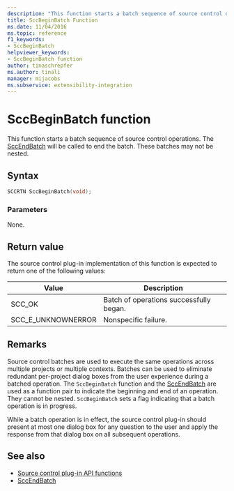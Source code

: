 ```yaml
---
description: "This function starts a batch sequence of source control operations."
title: SccBeginBatch Function
ms.date: 11/04/2016
ms.topic: reference
f1_keywords:
- SccBeginBatch
helpviewer_keywords:
- SccBeginBatch function
author: tinaschrepfer
ms.author: tinali
manager: mijacobs
ms.subservice: extensibility-integration
---
```

# SccBeginBatch function

This function starts a batch sequence of source control operations. The [SccEndBatch](../extensibility/sccendbatch-function.md) will be called to end the batch. These batches may not be nested.

## Syntax

```cpp
SCCRTN SccBeginBatch(void);
```

### Parameters
 None.

## Return value
 The source control plug-in implementation of this function is expected to return one of the following values:

|Value|Description|
|-----------|-----------------|
|SCC_OK|Batch of operations successfully began.|
|SCC_E_UNKNOWNERROR|Nonspecific failure.|

## Remarks
 Source control batches are used to execute the same operations across multiple projects or multiple contexts. Batches can be used to eliminate redundant per-project dialog boxes from the user experience during a batched operation. The `SccBeginBatch` function and the [SccEndBatch](../extensibility/sccendbatch-function.md) are used as a function pair to indicate the beginning and end of an operation. They cannot be nested. `SccBeginBatch` sets a flag indicating that a batch operation is in progress.

 While a batch operation is in effect, the source control plug-in should present at most one dialog box for any question to the user and apply the response from that dialog box on all subsequent operations.

## See also
- [Source control plug-in API functions](../extensibility/source-control-plug-in-api-functions.md)
- [SccEndBatch](../extensibility/sccendbatch-function.md)
